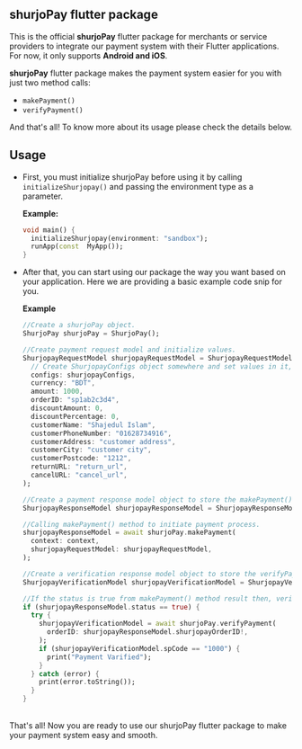 ## shurjoPay flutter package

This is the official **shurjoPay** flutter package for merchants or service providers to integrate our payment system with their Flutter applications. For now, it only supports **Android and iOS**.

**shurjoPay** flutter package makes the payment system easier for you with just two method calls:

- `makePayment()`
- `verifyPayment()`

And that's all! To know more about its usage please check the details below.

## Usage

- First, you must initialize shurjoPay before using it by calling `initializeShurjopay()` and passing the environment type as a parameter.

  **Example:**

  ```dart
  void main() {
    initializeShurjopay(environment: "sandbox");
    runApp(const  MyApp());
  }
  ```

- After that, you can start using our package the way you want based on your application. Here we are providing a basic example code snip for you.

  **Example**

  ```dart
  //Create a shurjoPay object.
  ShurjoPay shurjoPay = ShurjoPay();

  //Create payment request model and initialize values.
  ShurjopayRequestModel shurjopayRequestModel = ShurjopayRequestModel(
    // Create ShurjopayConfigs object somewhere and set values in it, so that you can pass it here.
    configs: shurjopayConfigs,
    currency: "BDT",
    amount: 1000,
    orderID: "sp1ab2c3d4",
    discountAmount: 0,
    discountPercentage: 0,
    customerName: "Shajedul Islam",
    customerPhoneNumber: "01628734916",
    customerAddress: "customer address",
    customerCity: "customer city",
    customerPostcode: "1212",
    returnURL: "return_url",
    cancelURL: "cancel_url",
  );

  //Create a payment response model object to store the makePayment() method results.
  ShurjopayResponseModel shurjopayResponseModel = ShurjopayResponseModel();

  //Calling makePayment() method to initiate payment process.
  shurjopayResponseModel = await shurjoPay.makePayment(
    context: context,
    shurjopayRequestModel: shurjopayRequestModel,
  );

  //Create a verification response model object to store the verifyPayment() method results
  ShurjopayVerificationModel shurjopayVerificationModel = ShurjopayVerificationModel();

  //If the status is true from makePayment() method result then, verify the payment by calling verifyPayment() method whenever you want.
  if (shurjopayResponseModel.status == true) {
    try {
      shurjopayVerificationModel = await shurjoPay.verifyPayment(
        orderID: shurjopayResponseModel.shurjopayOrderID!,
      );
      if (shurjopayVerificationModel.spCode == "1000") {
        print("Payment Varified");
      }
    } catch (error) {
      print(error.toString());
    }
  }
  ```

<br>
That's all! Now you are ready to use our shurjoPay flutter package to make your payment system easy and smooth.
